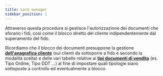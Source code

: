 ```yaml
---
title: Lock manager
sidebar_position: 1
---
```


Attraverso questa procedura si gestisce l'autorizzazione dei documenti che sforano i fidi, così come il blocco diretto del cliente indipendentemente dal superamento del fido.

Ricordiamo che il blocco dei documenti presuppone la gestione [**dell'anagrafica cliente**](/docs/erp-home/registers/contacts/create-new-contact/accounting-data/customer-vendors-data/payments.md) (sui clienti da sottoporre a fido e secondo la modalità scelta) e delle vari tabelle relative ai [**tipi documenti di vendita**](/docs/configurations/tables/sales/sales-order-types.md) (es. Tipo Ordine, Tipo DDT ...) al fine di impostare quali tipologie siano sottoposte a controllo ed eventualmente a blocco.





